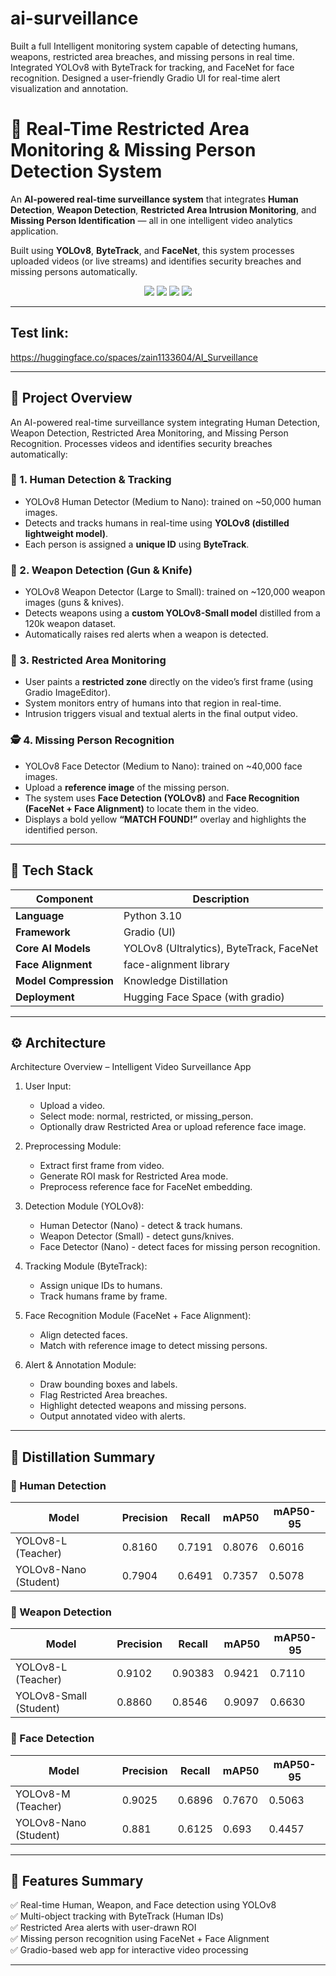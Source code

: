 # ai-surveillance
Built a full Intelligent monitoring system capable of detecting humans, weapons, restricted area breaches, and missing persons in real time. Integrated YOLOv8 with ByteTrack for tracking, and FaceNet for face recognition. Designed a user-friendly Gradio UI for real-time alert visualization and annotation.


# 🧠 Real-Time Restricted Area Monitoring & Missing Person Detection System

An **AI-powered real-time surveillance system** that integrates **Human Detection**, **Weapon Detection**, **Restricted Area Intrusion Monitoring**, and **Missing Person Identification** — all in one intelligent video analytics application.

Built using **YOLOv8**, **ByteTrack**, and **FaceNet**, this system processes uploaded videos (or live streams) and identifies security breaches and missing persons automatically.

<div align="center">
  <img src="https://img.shields.io/badge/Framework-Gradio-blue?style=for-the-badge">
  <img src="https://img.shields.io/badge/Backend-PyTorch-orange?style=for-the-badge">
  <img src="https://img.shields.io/badge/Models-YOLOv8%20%7C%20FaceNet%20%7C%20ByteTrack-green?style=for-the-badge">
  <img src="https://img.shields.io/badge/Deployed%20On-Hugging%20Face-yellow?style=for-the-badge">
</div>

---
## Test link:

https://huggingface.co/spaces/zain1133604/AI_Surveillance

---
## 🚀 Project Overview

An AI-powered real-time surveillance system integrating Human Detection, Weapon Detection, Restricted Area Monitoring, and Missing Person Recognition. Processes videos and identifies security breaches automatically: 

### 🧍 1. Human Detection & Tracking
- YOLOv8 Human Detector (Medium to Nano): trained on ~50,000 human images.
- Detects and tracks humans in real-time using **YOLOv8 (distilled lightweight model)**.
- Each person is assigned a **unique ID** using **ByteTrack**.

### 🔫 2. Weapon Detection (Gun & Knife) 
- YOLOv8 Weapon Detector (Large to Small): trained on ~120,000 weapon images (guns & knives).
- Detects weapons using a **custom YOLOv8-Small model** distilled from a 120k weapon dataset.
- Automatically raises red alerts when a weapon is detected.

### 🚷 3. Restricted Area Monitoring 
- User paints a **restricted zone** directly on the video’s first frame (using Gradio ImageEditor).
- System monitors entry of humans into that region in real-time.
- Intrusion triggers visual and textual alerts in the final output video.

### 🕵️ 4. Missing Person Recognition
- YOLOv8 Face Detector (Medium to Nano): trained on ~40,000 face images.
- Upload a **reference image** of the missing person.
- The system uses **Face Detection (YOLOv8)** and **Face Recognition (FaceNet + Face Alignment)** to locate them in the video.
- Displays a bold yellow **“MATCH FOUND!”** overlay and highlights the identified person.

---

## 🧩 Tech Stack

| Component | Description |
|------------|-------------|
| **Language** | Python 3.10 |
| **Framework** | Gradio (UI) |
| **Core AI Models** | YOLOv8 (Ultralytics), ByteTrack, FaceNet |
| **Face Alignment** | face-alignment library |
| **Model Compression** | Knowledge Distillation |
| **Deployment** | Hugging Face Space (with gradio) |

---

## ⚙️ Architecture
Architecture Overview – Intelligent Video Surveillance App

1. User Input:
   - Upload a video.
   - Select mode: normal, restricted, or missing_person.
   - Optionally draw Restricted Area or upload reference face image.

2. Preprocessing Module:
   - Extract first frame from video.
   - Generate ROI mask for Restricted Area mode.
   - Preprocess reference face for FaceNet embedding.

3. Detection Module (YOLOv8):
   - Human Detector (Nano) - detect & track humans.
   - Weapon Detector (Small) - detect guns/knives.
   - Face Detector (Nano) - detect faces for missing person recognition.

4. Tracking Module (ByteTrack):
   - Assign unique IDs to humans.
   - Track humans frame by frame.

5. Face Recognition Module (FaceNet + Face Alignment):
   - Align detected faces.
   - Match with reference image to detect missing persons.

6. Alert & Annotation Module:
   - Draw bounding boxes and labels.
   - Flag Restricted Area breaches.
   - Highlight detected weapons and missing persons.
   - Output annotated video with alerts.


---

## 🧠 Distillation Summary

### 👤 Human Detection
| Model | Precision | Recall | mAP50 | mAP50-95 |
|--------|------------|---------|--------|-----------|
| YOLOv8-L (Teacher) | 0.8160 | 0.7191 | 0.8076 | 0.6016 |
| YOLOv8-Nano (Student) | 0.7904 | 0.6491 | 0.7357 | 0.5078 |

### 🔫 Weapon Detection
| Model | Precision | Recall | mAP50 | mAP50-95 |
|--------|------------|---------|--------|-----------|
| YOLOv8-L (Teacher) | 0.9102 | 0.90383 | 0.9421 | 0.7110 |
| YOLOv8-Small (Student) | 0.8860 | 0.8546 | 0.9097 | 0.6630 |

### 🙂 Face Detection
| Model | Precision | Recall | mAP50 | mAP50-95 |
|--------|------------|---------|--------|-----------|
| YOLOv8-M (Teacher) | 0.9025 | 0.6896 | 0.7670 | 0.5063 |
| YOLOv8-Nano (Student) | 0.881 | 0.6125 | 0.693 | 0.4457 |


---

## 🧾 Features Summary


✅ Real-time Human, Weapon, and Face detection using YOLOv8                                                                                                                                                 
✅ Multi-object tracking with ByteTrack (Human IDs)                                                                                                                                                        
✅ Restricted Area alerts with user-drawn ROI                                                                                                                                                            
✅ Missing person recognition using FaceNet + Face Alignment                                                                                                                                               
✅ Gradio-based web app for interactive video processing                                                                                                                                                  

---







